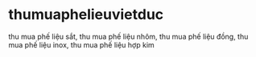 # thumuaphelieuvietduc
thu mua phế liệu sắt, thu mua phế liệu nhôm, thu mua phế liệu đồng, thu mua phế liệu inox, thu mua phế liệu hợp kim
